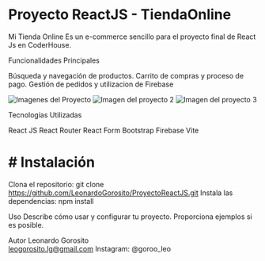 # Proyecto ReactJS - TiendaOnline

Mi Tienda Online
Es un e-commerce sencillo para el proyecto final de React Js en CoderHouse. 


Funcionalidades Principales

Búsqueda y navegación de productos.
Carrito de compras y proceso de pago.
Gestión de pedidos y utilizacion de Firebase


![Imagenes del Proyecto](https://imgur.com/Q8H1lKN.png)
![Imagen del proyecto 2](https://imgur.com/ZVR2DWO.png)
![Imagen del proyecto 3](https://imgur.com/TwevuAN.png)





Tecnologías Utilizadas

React JS
React Router
React Form
Bootstrap
Firebase
Vite

# # Instalación

Clona el repositorio: git clone https://github.com/LeonardoGorosito/ProyectoReactJS.git
Instala las dependencias: npm install

Uso
Describe cómo usar y configurar tu proyecto. Proporciona ejemplos si es posible.


Autor
Leonardo Gorosito   
leogorosito.lg@gmail.com
Instagram: @goroo_leo
